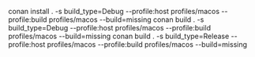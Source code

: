 conan install . -s build_type=Debug --profile:host profiles/macos --profile:build profiles/macos --build=missing
conan build . -s build_type=Debug --profile:host profiles/macos --profile:build profiles/macos --build=missing
conan build . -s build_type=Release --profile:host profiles/macos --profile:build profiles/macos --build=missing